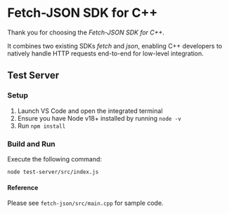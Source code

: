 # Fetch-JSON SDK for C++

Thank you for choosing the <i>Fetch-JSON SDK for C++</i>.

It combines two existing SDKs <i>fetch</i> and <i>json</i>, enabling C++ developers to natively handle HTTP requests end-to-end for low-level integration.

## Test Server

### Setup
1. Launch VS Code and open the integrated terminal
2. Ensure you have Node v18+ installed by running `node -v`
3. Run `npm install`

### Build and Run

Execute the following command:
```
node test-server/src/index.js
```
#### Reference

Please see `fetch-json/src/main.cpp` for sample code.